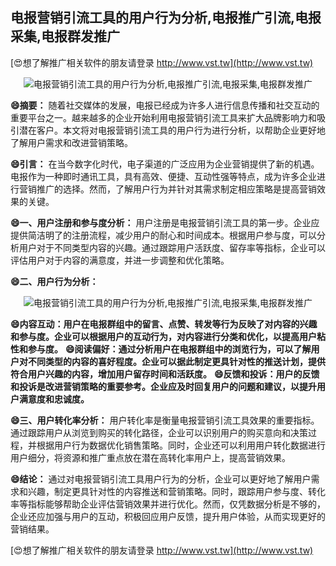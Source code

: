 ## **电报营销引流工具的用户行为分析,电报推广引流,电报采集,电报群发推广**

[😍想了解推广相关软件的朋友请登录 http://www.vst.tw](http://www.vst.tw)

 <center><img src="https://vst.tw/MP4/tuiguang/png/4.png" alt="电报营销引流工具的用户行为分析,电报推广引流,电报采集,电报群发推广"></center>

**😄摘要：**
随着社交媒体的发展，电报已经成为许多人进行信息传播和社交互动的重要平台之一。越来越多的企业开始利用电报营销引流工具来扩大品牌影响力和吸引潜在客户。本文将对电报营销引流工具的用户行为进行分析，以帮助企业更好地了解用户需求和改进营销策略。

**😄引言：**
在当今数字化时代，电子渠道的广泛应用为企业营销提供了新的机遇。电报作为一种即时通讯工具，具有高效、便捷、互动性强等特点，成为许多企业进行营销推广的选择。然而，了解用户行为并针对其需求制定相应策略是提高营销效果的关键。

**😄一、用户注册和参与度分析：**
用户注册是电报营销引流工具的第一步。企业应提供简洁明了的注册流程，减少用户的耐心和时间成本。根据用户参与度，可以分析用户对于不同类型内容的兴趣。通过跟踪用户活跃度、留存率等指标，企业可以评估用户对于内容的满意度，并进一步调整和优化策略。

**😄二、用户行为分析：**

 <center><img src="https://vst.tw/MP4/tuiguang/png/7.png" alt="电报营销引流工具的用户行为分析,电报推广引流,电报采集,电报群发推广"></center>

**😄内容互动：用户在电报群组中的留言、点赞、转发等行为反映了对内容的兴趣和参与度。企业可以根据用户的互动行为，对内容进行分类和优化，以提高用户粘性和参与度。**
**😄阅读偏好：通过分析用户在电报群组中的浏览行为，可以了解用户对不同类型的内容的喜好程度。企业可以据此制定更具针对性的推送计划，提供符合用户兴趣的内容，增加用户留存时间和活跃度。**
**😄反馈和投诉：用户的反馈和投诉是改进营销策略的重要参考。企业应及时回复用户的问题和建议，以提升用户满意度和忠诚度。**

**😄三、用户转化率分析：**
用户转化率是衡量电报营销引流工具效果的重要指标。通过跟踪用户从浏览到购买的转化路径，企业可以识别用户的购买意向和决策过程，并根据用户行为数据优化销售策略。同时，企业还可以利用用户转化数据进行用户细分，将资源和推广重点放在潜在高转化率用户上，提高营销效果。

**😄结论：**
通过对电报营销引流工具用户行为的分析，企业可以更好地了解用户需求和兴趣，制定更具针对性的内容推送和营销策略。同时，跟踪用户参与度、转化率等指标能够帮助企业评估营销效果并进行优化。然而，仅凭数据分析是不够的，企业还应加强与用户的互动，积极回应用户反馈，提升用户体验，从而实现更好的营销结果。

[😍想了解推广相关软件的朋友请登录 http://www.vst.tw](http://www.vst.tw)



